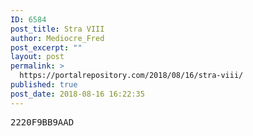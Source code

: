 ```yaml
---
ID: 6584
post_title: Stra VIII
author: Mediocre_Fred
post_excerpt: ""
layout: post
permalink: >
  https://portalrepository.com/2018/08/16/stra-viii/
published: true
post_date: 2018-08-16 16:22:35
---
```

<pre>2220F9BB9AAD</pre>